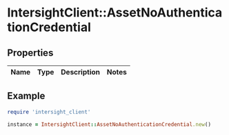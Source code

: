 # IntersightClient::AssetNoAuthenticationCredential

## Properties

| Name | Type | Description | Notes |
| ---- | ---- | ----------- | ----- |

## Example

```ruby
require 'intersight_client'

instance = IntersightClient::AssetNoAuthenticationCredential.new()
```

